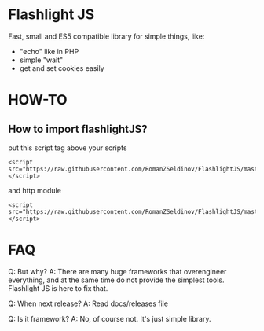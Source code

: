 # Flashlight JS

Fast, small and ES5 compatible library for simple things, like:
* "echo" like in PHP
* simple "wait"
* get and set cookies easily

# HOW-TO

## How to import flashlightJS?
put this script tag above your scripts

```
<script src="https://raw.githubusercontent.com/RomanZSeldinov/FlashlightJS/master/common.js"></script>
```

and http module

```
<script src="https://raw.githubusercontent.com/RomanZSeldinov/FlashlightJS/master/http.js"></script>
```


# FAQ
Q: But why?
A: There are many huge frameworks that overengineer everything, and at the same time do not provide the simplest tools. Flashlight JS is here to fix that.

Q: When next release?
A: Read docs/releases file

Q: Is it framework?
A: No, of course not. It's just simple library.
